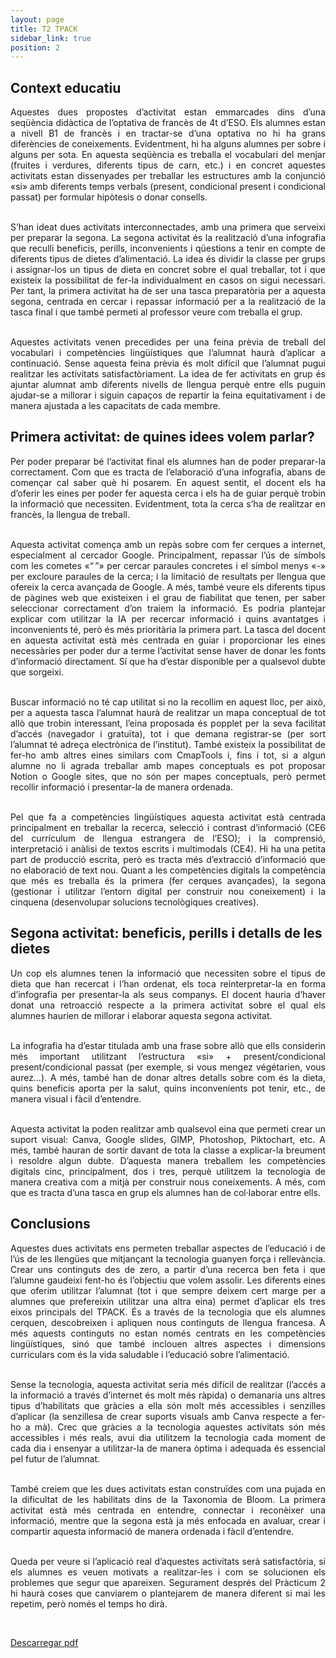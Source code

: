 ```yaml
---
layout: page
title: T2 TPACK
sidebar_link: true
position: 2
---
```


## Context educatiu

<div style="text-align: justify">
Aquestes dues propostes d’activitat estan emmarcades dins d’una seqüència didàctica de l’optativa de francès de 4t d’ESO. Els alumnes estan a nivell B1 de francès i en tractar-se d’una optativa no hi ha grans diferències de coneixements. Evidentment, hi ha alguns alumnes per sobre i alguns per sota. En aquesta seqüència es treballa el vocabulari del menjar (fruites i verdures, diferents tipus de carn, etc.) i en concret aquestes activitats estan dissenyades per treballar les estructures amb la conjunció «si» amb diferents temps verbals (present, condicional present i condicional passat) per formular hipòtesis o donar consells.<br/><br/>

S’han ideat dues activitats interconnectades, amb una primera que serveixi per preparar la segona. La segona activitat és la realització d’una infografia que reculli beneficis, perills, inconvenients i qüestions a tenir en compte de diferents tipus de dietes d’alimentació. La idea és dividir la classe per grups i assignar-los un tipus de dieta en concret sobre el qual treballar, tot i que existeix la possibilitat de fer-la individualment en casos on sigui necessari. Per tant, la primera activitat ha de ser una tasca preparatòria per a aquesta segona, centrada en cercar i repassar informació per a la realització de la tasca final i que també permeti al professor veure com treballa el grup.<br/><br/>

Aquestes activitats venen precedides per una feina prèvia de treball del vocabulari i competències lingüístiques que l’alumnat haurà d’aplicar a continuació. Sense aquesta feina prèvia és molt difícil que l’alumnat pugui realitzar les activitats satisfactòriament. La idea de fer activitats en grup és ajuntar alumnat amb diferents nivells de llengua perquè entre ells puguin ajudar-se a millorar i siguin capaços de repartir la feina equitativament i de manera ajustada a les capacitats de cada membre.
</div>

## Primera activitat: de quines idees volem parlar?

<div style="text-align: justify">
Per poder preparar bé l’activitat final els alumnes han de poder preparar-la correctament. Com que es tracta de l’elaboració d’una infografia, abans de començar cal saber què hi posarem. En aquest sentit, el docent els ha d’oferir les eines per poder fer aquesta cerca i els ha de guiar perquè trobin la informació que necessiten. Evidentment, tota la cerca s’ha de realitzar en francès, la llengua de treball.<br/><br/>

Aquesta activitat comença amb un repàs sobre com fer cerques a internet, especialment al cercador Google. Principalment, repassar l’ús de símbols com les cometes «“ ”» per cercar paraules concretes i el símbol menys «-» per excloure paraules de la cerca; i la limitació de resultats per llengua que ofereix la cerca avançada de Google. A més, també veure els diferents tipus de pàgines web que existeixen i el grau de fiabilitat que tenen, per saber seleccionar correctament d’on traiem la informació. Es podria plantejar explicar com utilitzar la IA per recercar informació i quins avantatges i inconvenients té, però és més prioritària la primera part. La tasca del docent en aquesta activitat està més centrada en guiar i proporcionar les eines necessàries per poder dur a terme l’activitat sense haver de donar les fonts d’informació directament. Sí que ha d’estar disponible per a qualsevol dubte que sorgeixi.<br/><br/>

Buscar informació no té cap utilitat si no la recollim en aquest lloc, per això, per a aquesta tasca l’alumnat haurà de realitzar un mapa conceptual de tot allò que trobin interessant, l’eina proposada és popplet per la seva facilitat d’accés (navegador i gratuïta), tot i que demana registrar-se (per sort l’alumnat té adreça electrònica de l’institut). També existeix la possibilitat de fer-ho amb altres eines similars com CmapTools i, fins i tot, si a algun alumne no li agrada treballar amb mapes conceptuals es pot proposar Notion o Google sites, que no són per mapes conceptuals, però permet recollir informació i presentar-la de manera ordenada.<br/><br/>

Pel que fa a competències lingüístiques aquesta activitat està centrada principalment en treballar la recerca, selecció i contrast d’informació (CE6 del currículum de llengua estrangera de l’ESO); i la comprensió, interpretació i anàlisi de textos escrits i multimodals (CE4). Hi ha una petita part de producció escrita, però es tracta més d’extracció d’informació que no elaboració de text nou. Quant a les competències digitals la competència que més es treballa és la primera (fer cerques avançades), la segona (gestionar i utilitzar l’entorn digital per construir nou coneixement) i la cinquena (desenvolupar solucions tecnològiques creatives).
</div>

## Segona activitat: beneficis, perills i detalls de les dietes

<div style="text-align: justify">
Un cop els alumnes tenen la informació que necessiten sobre el tipus de dieta que han recercat i l’han ordenat, els toca reinterpretar-la en forma d’infografia per presentar-la als seus companys. El docent hauria d’haver donat una retroacció respecte a la primera activitat sobre el qual els alumnes haurien de millorar i elaborar aquesta segona activitat.<br/><br/>

La infografia ha d’estar titulada amb una frase sobre allò que ells considerin més important utilitzant l’estructura «si» + present/condicional present/condicional passat (per exemple, si vous mengez végétarien, vous aurez…). A més, també han de donar altres detalls sobre com és la dieta, quins beneficis aporta per la salut, quins inconvenients pot tenir, etc., de manera visual i fàcil d’entendre.<br/><br/>

Aquesta activitat la poden realitzar amb qualsevol eina que permeti crear un suport visual: Canva, Google slides, GIMP, Photoshop, Piktochart, etc. A més, també hauran de sortir davant de tota la classe a explicar-la breument i resoldre algun dubte. D’aquesta manera treballem les competències digitals cinc, principalment, dos i tres, perquè utilitzem la tecnologia de manera creativa com a mitjà per construir nous coneixements. A més, com que es tracta d’una tasca en grup els alumnes han de col·laborar entre ells.
</div>

## Conclusions

<div style="text-align: justify">
Aquestes dues activitats ens permeten treballar aspectes de l’educació i de l’ús de les llengües que mitjançant la tecnologia guanyen força i rellevància. Crear uns continguts des de zero, a partir d’una recerca ben feta i que l’alumne gaudeixi fent-ho és l’objectiu que volem assolir. Les diferents eines que oferim utilitzar l’alumnat (tot i que sempre deixem cert marge per a alumnes que prefereixin utilitzar una altra eina) permet d’aplicar els tres eixos principals del TPACK. És a través de la tecnologia que els alumnes cerquen, descobreixen i apliquen nous continguts de llengua francesa. A més aquests continguts no estan només centrats en les competències lingüístiques, sinó que també inclouen altres aspectes i dimensions curriculars com és la vida saludable i l’educació sobre l’alimentació.<br/><br/>

Sense la tecnologia, aquesta activitat seria més difícil de realitzar (l’accés a la informació a través d’internet és molt més ràpida) o demanaria uns altres tipus d’habilitats que gràcies a ella són molt més accessibles i senzilles d’aplicar (la senzillesa de crear suports visuals amb Canva respecte a fer-ho a mà). Crec que gràcies a la tecnologia aquestes activitats són més accessibles i més reals, avui dia utilitzem la tecnologia cada moment de cada dia i ensenyar a utilitzar-la de manera òptima i adequada és essencial pel futur de l’alumnat.<br/><br/>

També creiem que les dues activitats estan construïdes com una pujada en la dificultat de les habilitats dins de la Taxonomia de Bloom. La primera activitat està més centrada en entendre, connectar i reconèixer una informació, mentre que la segona està ja més enfocada en avaluar, crear i compartir aquesta informació de manera ordenada i fàcil d’entendre.<br/><br/>

Queda per veure si l’aplicació real d’aquestes activitats serà satisfactòria, si els alumnes es veuen motivats a realitzar-les i com se solucionen els problemes que segur que apareixen. Segurament després del Pràcticum 2 hi haurà coses que canviarem o plantejarem de manera diferent si mai les repetim, però només el temps ho dirà.
</div>
<br/>

[Descarregar pdf](https://ubarcelona-my.sharepoint.com/:b:/g/personal/gpuigroc7_alumnes_ub_edu/Eca2W9w3CPtIhqBWVnXhSKsBpQp_Ai_AdmEHgKlcFEpqDQ?email=grane.mireia%40ub.edu&e=wHhEW6)